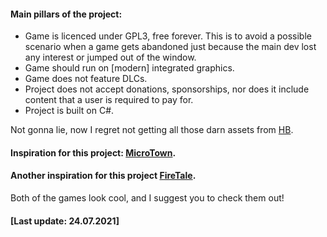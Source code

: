 #### Main pillars of the project:

- Game is licenced under GPL3, free forever. This is to avoid a possible scenario when a game gets abandoned just because the main dev lost any interest or jumped out of the window.
- Game should run on [modern] integrated graphics.
- Game does not feature DLCs.
- Project does not accept donations, sponsorships, nor does it include content that a user is required to pay for.
- Project is built on C#.

 Not gonna lie, now I regret not getting all those darn assets from [HB](https://humblebundle.com).

#### Inspiration for this project: [MicroTown](https://www.snowyashgames.com/microtown/).

#### Another inspiration for this project [FireTale](https://lukehollenback.itch.io/firetale).

Both of the games look cool, and I suggest you to check them out!

#### [Last update: 24.07.2021]
